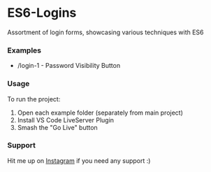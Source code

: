 # ES6-Logins

Assortment of login forms, showcasing various techniques with ES6

### Examples

- /login-1 - Password Visibility Button

### Usage

To run the project:

1. Open each example folder (separately from main project)
2. Install VS Code LiveServer Plugin
3. Smash the "Go Live" button

### Support

Hit me up on [Instagram](https://www.instagram.com/hasan_almesaody/) if you need any support :)
